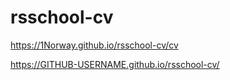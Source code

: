 # rsschool-cv
https://1Norway.github.io/rsschool-cv/cv

https://GITHUB-USERNAME.github.io/rsschool-cv/